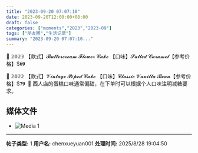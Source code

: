 ```yaml
---
title: "2023-09-20 07:07:10"
date: 2023-09-20T12:00:00+08:00
draft: false
categories: ["moments","2023","2023-09"]
tags: ["朋友圈","生活记录"]
summary: "2023-09-20 07:07:10..."
---
```


🎂 𝟚𝟘𝟚𝟛
【款式】𝓑𝓾𝓽𝓽𝓮𝓻𝓬𝓻𝓮𝓪𝓶 𝓕𝓵𝓸𝔀𝓮𝓻 𝓒𝓪𝓴𝓮
【​口味】𝓢𝓪𝓵𝓽𝓮𝓭 𝓒𝓪𝓻𝓪𝓶𝓮𝓵
​【参考价格】$𝟔𝟗

🎂 𝟚𝟘𝟚𝟚
【款式】𝓥𝓲𝓷𝓽𝓪𝓰𝓮 𝓟𝓲𝓹𝓮𝓭 𝓒𝓪𝓴𝓮
【​口味】𝓒𝓵𝓪𝓼𝓼𝓲𝓬 𝓥𝓪𝓷𝓲𝓵𝓵𝓪 𝓑𝓮𝓪𝓷
​【参考价格】$𝟕𝟗
​
​📝 西人店的蛋糕口味通常偏甜，在下单时可以根据个人口味注明减糖要求。

## 媒体文件

- ![Media 1](/Moments/photos/2023-09-20/202309200707100.jpg)

---

**帖子类型:** 1
**用户名:** chenxueyuan001
**处理时间:** 2025/8/28 19:04:50